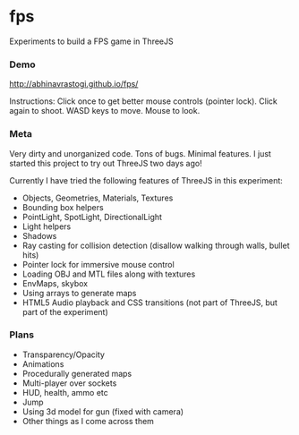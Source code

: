 # fps
Experiments to build a FPS game in ThreeJS

### Demo

http://abhinavrastogi.github.io/fps/

Instructions: Click once to get better mouse controls (pointer lock). Click again to shoot. WASD keys to move. Mouse to look.

### Meta

Very dirty and unorganized code. Tons of bugs. Minimal features. I just started this project to try out ThreeJS two days ago!

Currently I have tried the following features of ThreeJS in this experiment:

- Objects, Geometries, Materials, Textures
- Bounding box helpers
- PointLight, SpotLight, DirectionalLight
- Light helpers
- Shadows
- Ray casting for collision detection (disallow walking through walls, bullet hits)
- Pointer lock for immersive mouse control
- Loading OBJ and MTL files along with textures
- EnvMaps, skybox
- Using arrays to generate maps
- HTML5 Audio playback and CSS transitions (not part of ThreeJS, but part of the experiment)

### Plans

- Transparency/Opacity
- Animations
- Procedurally generated maps
- Multi-player over sockets
- HUD, health, ammo etc
- Jump
- Using 3d model for gun (fixed with camera)
- Other things as I come across them
